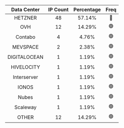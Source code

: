 | Data Center | IP Count | Percentage | Freq |
|:------------:|:--------:|:-----------:|:-----:|
| HETZNER | 48 | 57.14% | 🔴 |
| OVH | 12 | 14.29% | 🟢 |
| Contabo | 4 | 4.76% | 🟢 |
| MEVSPACE | 2 | 2.38% | 🟢 |
| DIGITALOCEAN | 1 | 1.19% | 🟢 |
| HIVELOCITY | 1 | 1.19% | 🟢 |
| Interserver | 1 | 1.19% | 🟢 |
| IONOS | 1 | 1.19% | 🟢 |
| Nubes | 1 | 1.19% | 🟢 |
| Scaleway | 1 | 1.19% | 🟢 |
| OTHER | 12 | 14.29% | 🟢 |